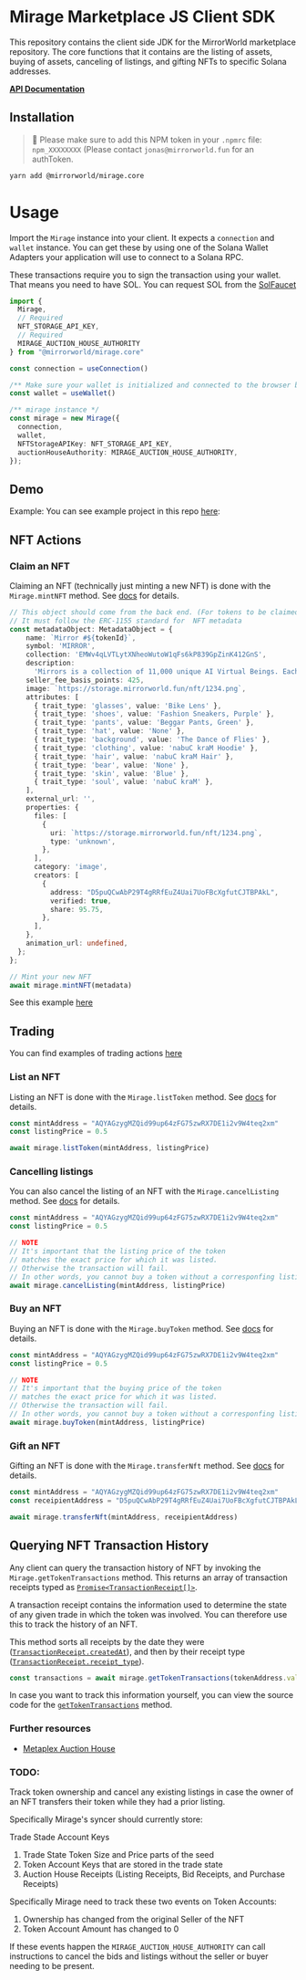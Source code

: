 # Mirage Marketplace JS Client SDK
This repository contains the client side JDK for the MirrorWorld marketplace repository. The core functions that it contains are the listing of assets, buying of assets, canceling of listings, and gifting NFTs to specific Solana addresses.

[api-docs]: https://mirage-js-sdk.vercel.app/
[**API Documentation**][api-docs]

## Installation
> 🚨 Please make sure to add this NPM token in your `.npmrc` file:
> `npm_XXXXXXXX` (Please contact `jonas@mirrorworld.fun` for an authToken.

```bash
yarn add @mirrorworld/mirage.core
```

# Usage
Import the `Mirage` instance into your client. It expects a `connection` and `wallet` instance. You can get these by using one of the Solana Wallet Adapters your application will use to connect to a Solana RPC.

These transactions require you to sign the transaction using your wallet. That means you need to have SOL. You can request SOL from the [SolFaucet](https://solfaucet.com/)

```ts
import {
  Mirage,
  // Required
  NFT_STORAGE_API_KEY,
  // Required
  MIRAGE_AUCTION_HOUSE_AUTHORITY
} from "@mirrorworld/mirage.core"

const connection = useConnection()

/** Make sure your wallet is initialized and connected to the browser before providing to Mirage */ 
const wallet = useWallet()

/** mirage instance */
const mirage = new Mirage({
  connection,
  wallet,
  NFTStorageAPIKey: NFT_STORAGE_API_KEY,
  auctionHouseAuthority: MIRAGE_AUCTION_HOUSE_AUTHORITY,
});
```

## Demo
Example: 
You can see example project in this repo [here](https://github.dev/mirrorworld-universe/mirage-js-sdk/blob/main/examples/vue-ts/src/pages/nft/%5Baddress%5D.vue):


## NFT Actions

### Claim an NFT
Claiming an NFT (technically just minting a new NFT) is done with the `Mirage.mintNFT` method. See [docs](https://mirage-js-sdk.vercel.app/classes/core_src.Mirage.html#mintNFT) for details.
```ts
// This object should come from the back end. (For tokens to be claimed)
// It must follow the ERC-1155 standard for  NFT metadata
const metadataObject: MetadataObject = {
    name: `Mirror #${tokenId}`,
    symbol: 'MIRROR',
    collection: 'EMWv4qLVTLytXNheoWutoW1qFs6kP839GpZinK412GnS',
    description:
      'Mirrors is a collection of 11,000 unique AI Virtual Beings. Each Mirror can be upgraded and co-create narratives by talking with the collector, also offering a series of rights in the future games.\n',
    seller_fee_basis_points: 425,
    image: `https://storage.mirrorworld.fun/nft/1234.png`,
    attributes: [
      { trait_type: 'glasses', value: 'Bike Lens' },
      { trait_type: 'shoes', value: 'Fashion Sneakers, Purple' },
      { trait_type: 'pants', value: 'Beggar Pants, Green' },
      { trait_type: 'hat', value: 'None' },
      { trait_type: 'background', value: 'The Dance of Flies' },
      { trait_type: 'clothing', value: 'nabuC kraM Hoodie' },
      { trait_type: 'hair', value: 'nabuC kraM Hair' },
      { trait_type: 'bear', value: 'None' },
      { trait_type: 'skin', value: 'Blue' },
      { trait_type: 'soul', value: 'nabuC kraM' },
    ],
    external_url: '',
    properties: {
      files: [
        {
          uri: `https://storage.mirrorworld.fun/nft/1234.png`,
          type: 'unknown',
        },
      ],
      category: 'image',
      creators: [
        {
          address: "D5puQCwAbP29T4gRRfEuZ4Uai7UoFBcXgfutCJTBPAkL",
          verified: true,
          share: 95.75,
        },
      ],
    },
    animation_url: undefined,
  };
};

// Mint your new NFT
await mirage.mintNFT(metadata)
```
See this example [here](https://github.com/mirrorworld-universe/mirage-js-sdk/blob/9904a20ac6e6d1c7856bac1d252df2dec4bb1eff/examples/vue-ts/src/pages/index.vue#L158-L181)


## Trading
You can find examples of trading actions [here](https://github.com/mirrorworld-universe/mirage-js-sdk/blob/9904a20ac6e6d1c7856bac1d252df2dec4bb1eff/examples/vue-ts/src/pages/nft/%5Baddress%5D.vue#L288-L347)
### List an NFT
Listing an NFT is done with the `Mirage.listToken` method. See [docs](https://mirage-js-sdk.vercel.app/classes/core_src.Mirage.html#listToken) for details.
```ts
const mintAddress = "AQYAGzygMZQid99up64zFG75zwRX7DE1i2v9W4teq2xm"
const listingPrice = 0.5

await mirage.listToken(mintAddress, listingPrice)
```

### Cancelling listings
You can also cancel the listing of an NFT with the `Mirage.cancelListing` method. See [docs](https://mirage-js-sdk.vercel.app/classes/core_src.Mirage.html#cancelListing) for details.
```ts
const mintAddress = "AQYAGzygMZQid99up64zFG75zwRX7DE1i2v9W4teq2xm"
const listingPrice = 0.5

// NOTE
// It's important that the listing price of the token
// matches the exact price for which it was listed.
// Otherwise the transaction will fail.
// In other words, you cannot buy a token without a corresponfing listing receipt.
await mirage.cancelListing(mintAddress, listingPrice)
```

### Buy an NFT
Buying an NFT is done with the `Mirage.buyToken` method. See [docs](https://mirage-js-sdk.vercel.app/classes/core_src.Mirage.html#buyToken) for details.
```ts
const mintAddress = "AQYAGzygMZQid99up64zFG75zwRX7DE1i2v9W4teq2xm"
const listingPrice = 0.5

// NOTE
// It's important that the buying price of the token
// matches the exact price for which it was listed.
// Otherwise the transaction will fail.
// In other words, you cannot buy a token without a corresponfing listing receipt.
await mirage.buyToken(mintAddress, listingPrice)
```

### Gift an NFT
Gifting an NFT is done with the `Mirage.transferNft` method. See [docs](https://mirage-js-sdk.vercel.app/classes/core_src.Mirage.html#transferNft) for details.
```ts
const mintAddress = "AQYAGzygMZQid99up64zFG75zwRX7DE1i2v9W4teq2xm"
const receipientAddress = "D5puQCwAbP29T4gRRfEuZ4Uai7UoFBcXgfutCJTBPAkL"

await mirage.transferNft(mintAddress, receipientAddress)
```


## Querying NFT Transaction History
Any client can query the transaction history of NFT by invoking the `Mirage.getTokenTransactions` method. This returns an array of transaction receipts typed as [`Promise<TransactionReceipt[]>`](https://mirage-js-sdk.vercel.app/interfaces/core_src.TransactionReceipt.html).

A transaction receipt contains the information used to determine the state of any given trade in which the token was involved. You can therefore use this to track the history of an NFT.

This method sorts all receipts by the date they were ([`TransactionReceipt.createdAt`](https://mirage-js-sdk.vercel.app/interfaces/core_src.TransactionReceipt.html#createdAt)), and then by their receipt type ([`TransactionReceipt.receipt_type`](https://mirage-js-sdk.vercel.app/interfaces/core_src.TransactionReceipt.html#receipt_type)).

```ts
const transactions = await mirage.getTokenTransactions(tokenAddress.value)
```

In case you want to track this information yourself, you can view the source code for the [`getTokenTransactions`](https://github.com/mirrorworld-universe/mirage-js-sdk/blob/9904a20ac6e6d1c7856bac1d252df2dec4bb1eff/packages/core/src/mirage.ts#L743-L797) method.

### Further resources
- [Metaplex Auction House](https://docs.metaplex.com/auction-house/definition)

### TODO:
Track token ownership and cancel any existing listings in case the owner of an NFT transfers their token while they had a prior listing.

Specifically Mirage's syncer should currently store:

Trade Stade Account Keys
1. Trade State Token Size and Price parts of the seed
2. Token Account Keys that are stored in the trade state
3. Auction House Receipts (Listing Receipts, Bid Receipts, and Purchase Receipts)

Specifically Mirage need to track these two events on Token Accounts:
1. Ownership has changed from the original Seller of the NFT
2. Token Account Amount has changed to 0

If these events happen the `MIRAGE_AUCTION_HOUSE_AUTHORITY` can call instructions to cancel the bids and listings without the seller or buyer needing to be present.
